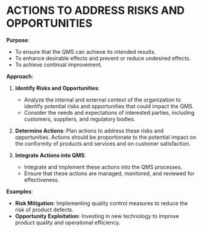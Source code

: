 # ACTIONS TO ADDRESS RISKS AND OPPORTUNITIES

**Purpose**:

   * To ensure that the QMS can achieve its intended results.
   * To enhance desirable effects and prevent or reduce undesired effects.
   * To achieve continual improvement.

**Approach**:

1. **Identify Risks and Opportunities**:

   * Analyze the internal and external context of the organization to identify potential risks and opportunities that could impact the QMS.
   * Consider the needs and expectations of interested parties, including customers, suppliers, and regulatory bodies.

2. **Determine Actions**: Plan actions to address these risks and opportunities. Actions should be proportionate to the potential impact on the conformity of products and services and on customer satisfaction.

3. **Integrate Actions into QMS**:

   * Integrate and implement these actions into the QMS processes.
   * Ensure that these actions are managed, monitored, and reviewed for effectiveness.

**Examples**:

   * **Risk Mitigation**: Implementing quality control measures to reduce the risk of product defects.
   * **Opportunity Exploitation**: Investing in new technology to improve product quality and operational efficiency.
